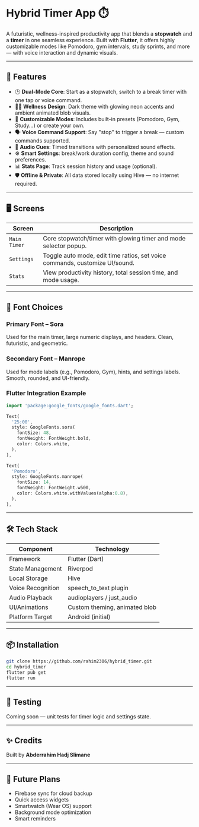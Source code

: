 
# Hybrid Timer App ⏱️

A futuristic, wellness-inspired productivity app that blends a **stopwatch** and a **timer** in one seamless experience. Built with **Flutter**, it offers highly customizable modes like Pomodoro, gym intervals, study sprints, and more — with voice interaction and dynamic visuals.

---

## 🌟 Features

- 🕒 **Dual-Mode Core**: Start as a stopwatch, switch to a break timer with one tap or voice command.
- 🧘‍♂️ **Wellness Design**: Dark theme with glowing neon accents and ambient animated blob visuals.
- 🔁 **Customizable Modes**: Includes built-in presets (Pomodoro, Gym, Study...) or create your own.
- 🗣️ **Voice Command Support**: Say "stop" to trigger a break — custom commands supported.
- 🎵 **Audio Cues**: Timed transitions with personalized sound effects.
- ⚙️ **Smart Settings**: break/work duration config, theme and sound preferences.
- 📊 **Stats Page**: Track session history and usage (optional).
- 🛡️ **Offline & Private**: All data stored locally using Hive — no internet required.

---

## 🖥️ Screens

| Screen         | Description                                         |
|----------------|-----------------------------------------------------|
| `Main Timer`   | Core stopwatch/timer with glowing timer and mode selector popup. |
| `Settings`     | Toggle auto mode, edit time ratios, set voice commands, customize UI/sound. |
| `Stats`        | View productivity history, total session time, and mode usage. |

---

## 🎨 Font Choices

### Primary Font – **Sora**

Used for the main timer, large numeric displays, and headers. Clean, futuristic, and geometric.

### Secondary Font – **Manrope**

Used for mode labels (e.g., Pomodoro, Gym), hints, and settings labels. Smooth, rounded, and UI-friendly.

### Flutter Integration Example

```dart
import 'package:google_fonts/google_fonts.dart';

Text(
  '25:00',
  style: GoogleFonts.sora(
    fontSize: 48,
    fontWeight: FontWeight.bold,
    color: Colors.white,
  ),
),

Text(
  'Pomodoro',
  style: GoogleFonts.manrope(
    fontSize: 14,
    fontWeight: FontWeight.w500,
    color: Colors.white.withValues(alpha:0.8),
  ),
),
```

---

## 🛠️ Tech Stack

| Component           | Technology              |
|---------------------|--------------------------|
| Framework           | Flutter (Dart)           |
| State Management    | Riverpod                 |
| Local Storage       | Hive                     |
| Voice Recognition   | speech_to_text plugin    |
| Audio Playback      | audioplayers / just_audio |
| UI/Animations       | Custom theming, animated blob |
| Platform Target     | Android (initial)        |

---

## 📦 Installation

```bash
git clone https://github.com/rahim2306/hybrid_timer.git
cd hybrid_timer
flutter pub get
flutter run
```

---

## 🧪 Testing

Coming soon — unit tests for timer logic and settings state.

---

## ✨ Credits

Built by **Abderrahim Hadj Slimane**

---

## 🔮 Future Plans

- Firebase sync for cloud backup  
- Quick access widgets  
- Smartwatch (Wear OS) support  
- Background mode optimization  
- Smart reminders  
